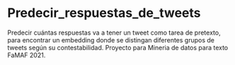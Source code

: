 # Predecir_respuestas_de_tweets
Predecir cuántas respuestas va a tener un tweet como tarea de pretexto, para encontrar un embedding donde se distingan diferentes grupos de tweets según su contestabilidad.
Proyecto para Mineria de datos para texto FaMAF 2021.
